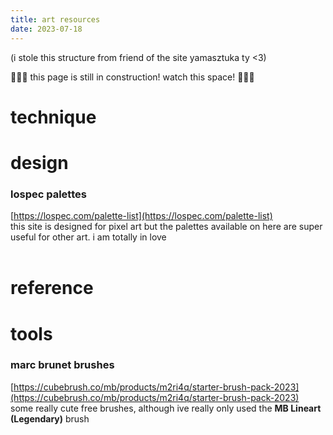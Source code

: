 ```yaml
---
title: art resources
date: 2023-07-18
---
```


(i stole this structure from friend of the site yamasztuka ty <3)

🚧👷‍♂️ this page is still in construction! watch this space! 👷‍♀️🚧

# technique

# design
### lospec palettes  
[https://lospec.com/palette-list](https://lospec.com/palette-list)  
this site is designed for pixel art but the palettes available on here are super useful for other art. i am totally in love  
&nbsp;

# reference

# tools


### marc brunet brushes  
[https://cubebrush.co/mb/products/m2ri4q/starter-brush-pack-2023](https://cubebrush.co/mb/products/m2ri4q/starter-brush-pack-2023)  
some really cute free brushes, although ive really only used the **MB Lineart (Legendary)** brush  